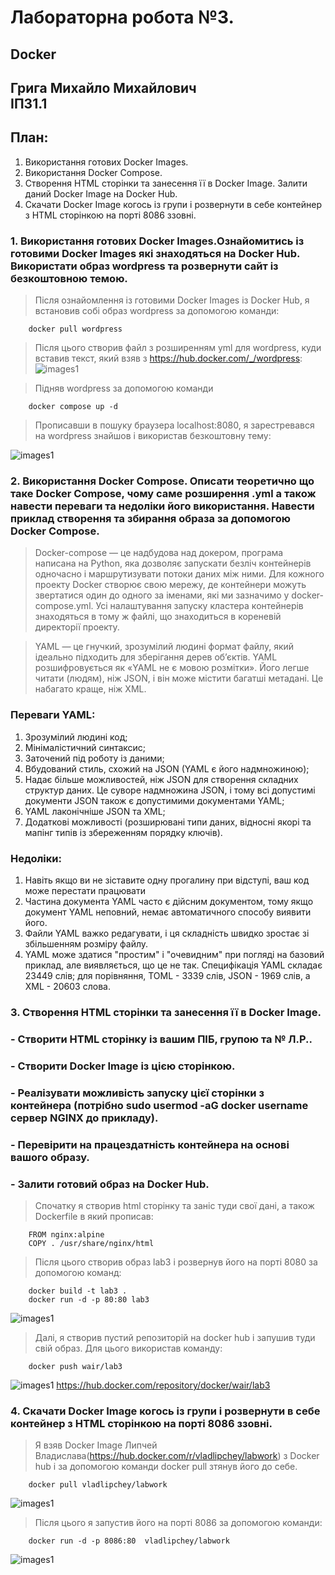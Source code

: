 #  Лабораторна робота №3.
## Docker
## Грига Михайло Михайлович <br> ІПЗ1.1
## План:
1) Використання готових Docker Images.
2) Використання Docker Compose.
3) Створення HTML сторінки та занесення її в Docker Image. Залити даний Docker Image на Docker Hub.
4) Скачати Docker Image когось із групи і розвернути в себе контейнер з HTML сторінкою на порті 8086 ззовні.
### 1. Використання готових Docker Images.Ознайомитись із готовими Docker Images які знаходяться на Docker Hub. Використати образ wordpress та розвернути сайт із безкоштовною темою.
>Після ознайомлення із готовими Docker Images із Docker Hub, я встановив собі образ wordpress за допомогою команди:
```
    docker pull wordpress
```
> Після цього створив файл з розширенням yml для wordpress, куди вставив текст, який взяв з https://hub.docker.com/_/wordpress:
![images1](screenshot/img_lab3(1).png)

>Підняв wordpress за допомогою команди
```
    docker compose up -d
```
>Прописавши в пошуку браузера localhost:8080, я зарестревався на wordpress знайшов і використав безкоштовну тему:

![images1](screenshot/img_lab3(2).jpg)

### 2. Використання Docker Compose. Описати теоретично що таке Docker Compose, чому саме розширення .yml а також навести переваги та недоліки його використання. Навести приклад створення та збирання образа за допомогою Docker Compose.
> Docker-compose — це надбудова над докером, програма написана на Python, яка дозволяє запускати безліч контейнерів одночасно і маршрутизувати потоки даних між ними.
Для кожного проекту Docker створює свою мережу, де контейнери можуть звертатися один до одного за іменами, які ми зазначимо у docker-compose.yml. Усі налаштування запуску кластера контейнерів знаходяться в тому ж файлі, що знаходиться в кореневій директорії проекту.

> YAML — це гнучкий, зрозумілий людині формат файлу, який ідеально підходить для зберігання дерев об’єктів. YAML розшифровується як «YAML не є мовою розмітки». Його легше читати (людям), ніж JSON, і він може містити багатші метадані. Це набагато краще, ніж XML.
### Переваги YAML:
1. Зрозумілий людині код;
2. Мінімалістичний синтаксис;
3. Заточений під роботу із даними;
4. Вбудований стиль, схожий на JSON (YAML є його надмножиною);
5. Надає більше можливостей, ніж JSON для створення складних структур даних. Це суворе надмножина JSON, і тому всі допустимі документи JSON також є допустимими документами YAML;
6. YAML лаконічніше JSON та XML;
7. Додаткові можливості (розширювані типи даних, відносні якорі та мапінг типів із збереженням порядку ключів).
### Недоліки:
1. Навіть якщо ви не зіставите одну прогалину при відступі, ваш код може перестати працювати
2. Частина документа YAML часто є дійсним документом, тому якщо документ YAML неповний, немає автоматичного способу виявити його.
3. Файли YAML важко редагувати, і ця складність швидко зростає зі збільшенням розміру файлу.
4. YAML може здатися "простим" і "очевидним" при погляді на базовий приклад, але виявляється, що це не так. Специфікація YAML складає 23449 слів; для порівняння, TOML - 3339 слів, JSON - 1969 слів, а XML - 20603 слова.

### 3. Створення HTML сторінки та занесення її в Docker Image.
### - Створити HTML сторінку із вашим ПІБ, групою та № Л.Р..
### - Створити Docker Image із цією сторінкою.
### - Реалізувати можливість запуску цієї сторінки з контейнера (потрібно sudo usermod -aG docker username сервер NGINX до прикладу). 
### - Перевірити на працездатність контейнера на основі вашого образу. 
### - Залити готовий образ на Docker Hub.
> Спочатку я створив html сторінку та заніс туди свої дані, а також Dockerfile в який прописав:
```
    FROM nginx:alpine
    COPY . /usr/share/nginx/html
```
> Після цього створив образ lab3 і розвернув його на порті 8080 за допомогою команд:
```
    docker build -t lab3 .
    docker run -d -p 80:80 lab3
```
![images1](screenshot/img_lab3(3).png)
>Далі, я створив пустий репозиторій на docker hub і запушив туди свій образ.
Для цього використав команду:
```
    docker push wair/lab3
```
![images1](screenshot/img_lab3(4).png)
https://hub.docker.com/repository/docker/wair/lab3
### 4. Скачати Docker Image когось із групи і розвернути в себе контейнер з HTML сторінкою на порті 8086 ззовні.
> Я взяв Docker Image Липчей Владислава(https://hub.docker.com/r/vladlipchey/labwork) з Docker hub і за допомогою команди docker pull зтянув його до себе.
```
    docker pull vladlipchey/labwork
```
![images1](screenshot/img_lab3(5).png)
> Після цього я запустив його на порті 8086 за допомогою команди:
```
    docker run -d -p 8086:80  vladlipchey/labwork
```
![images1](screenshot/img_lab3(6).png)

